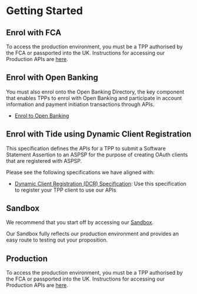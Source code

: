 # Getting Started

## Enrol with FCA

To access the production environment, you must be a TPP authorised by the FCA or passported into the UK. Instructions for accessing our Production APIs are [here](./30-production.md).

## Enrol with Open Banking

You must also enrol onto the Open Banking Directory, the key component that enables TPPs to enrol with Open Banking and participate in account information and payment initiation transactions through APIs.

- [Enrol to Open Banking](https://www.openbanking.org.uk/wp-content/uploads/Enroling-Onto-Open-Banking-Guide.pdf)


## Enrol with Tide using Dynamic Client Registration

This specification defines the APIs for a TPP to submit a Software Statement Assertion to an ASPSP for the purpose of creating OAuth clients that are registered with ASPSP.

Please see the following specifications we have aligned with:

- [Dynamic Client Registration (DCR) Specification](https://openbankinguk.github.io/dcr-docs-pub/v3.2/dynamic-client-registration.html): Use this specification to register your TPP client to use our APIs


## Sandbox

We recommend that you start off by accessing our [Sandbox](./40-sandbox.md). 

Our Sandbox fully reflects our production environment and provides an easy route to testing out your proposition.

## Production

To access the production environment, you must be a TPP authorised by the FCA or passported into the UK. Instructions for accessing our Production APIs are [here](./30-production.md).

